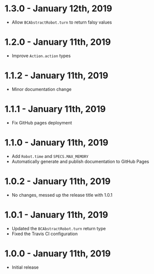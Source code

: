 # 1.3.0 - January 12th, 2019
- Allow `BCAbstractRobot.turn` to return falsy values

# 1.2.0 - January 11th, 2019
- Improve `Action.action` types

# 1.1.2 - January 11th, 2019
- Minor documentation change

# 1.1.1 - January 11th, 2019
- Fix GitHub pages deployment

# 1.1.0 - January 11th, 2019
- Add `Robot.time` and `SPECS.MAX_MEMORY`
- Automatically generate and publish documentation to GitHub Pages

# 1.0.2 - January 11th, 2019
- No changes, messed up the release title with 1.0.1

# 1.0.1 - January 11th, 2019
- Updated the `BCAbstractRobot.turn` return type
- Fixed the Travis CI configuration

# 1.0.0 - January 11th, 2019
- Initial release
